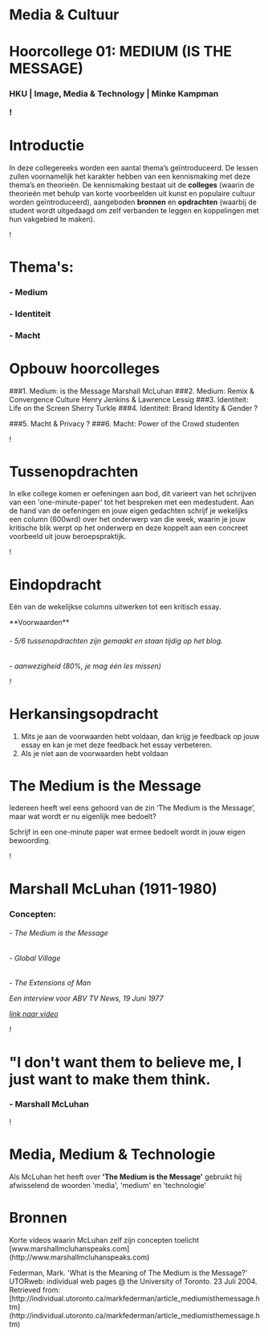 

# Media & Cultuur 
# Hoorcollege 01: MEDIUM (IS THE MESSAGE)



<h3>HKU | Image, Media & Technology | Minke Kampman

!

# Introductie
In deze collegereeks worden een aantal thema’s geïntroduceerd. De lessen zullen voornamelijk het karakter hebben van een kennismaking met deze thema’s en theorieën. De kennismaking bestaat uit de **colleges** (waarin de theorieën met behulp van korte voorbeelden uit kunst en populaire cultuur worden geïntroduceerd), aangeboden **bronnen** en **opdrachten** (waarbij de student wordt uitgedaagd om zelf verbanden te leggen en koppelingen met hun vakgebied te maken).  

!

# Thema's:
<h3>- Medium
<h3>- Identiteit
<h3>- Macht

# Opbouw hoorcolleges

###1. Medium: is the Message
Marshall McLuhan
###2. Medium: Remix & Convergence Culture
Henry Jenkins & Lawrence Lessig
###3. Identiteit: Life on the Screen
Sherry Turkle
###4. Identiteit: Brand Identity & Gender
?

###5. Macht & Privacy
?
###6. Macht: Power of the Crowd
studenten

!

# Tussenopdrachten

<p>In elke college komen er oefeningen aan bod, dit varieert van het schrijven van een 'one-minute-paper' tot het bespreken met een medestudent. Aan de hand van de oefeningen en jouw eigen gedachten schrijf je wekelijks een column (600wrd) over het onderwerp van die week, waarin je jouw kritische blik werpt op het onderwerp en deze koppelt aan een concreet voorbeeld uit jouw beroepspraktijk.  

!
# Eindopdracht
<p>Eén van de wekelijkse columns uitwerken tot een kritisch essay. 
<p>**Voorwaarden**
<h6>- 5/6 tussenopdrachten zijn gemaakt en staan tijdig op het blog.
<h6>- aanwezigheid (80%, je mag één les missen)

!

# Herkansingsopdracht

1. Mits je aan de voorwaarden hebt voldaan, dan krijg je feedback op jouw essay en kan je met deze feedback het essay verbeteren. 
2. Als je niet aan de voorwaarden hebt voldaan


# The Medium is the Message

<p>Iedereen heeft wel eens gehoord van de zin ‘The Medium is the Message’, maar wat wordt er nu eigenlijk mee bedoelt? 
<p>Schrijf in een one-minute paper wat ermee bedoelt wordt in jouw eigen bewoording. 


!

# Marshall McLuhan (1911-1980)

<h3> Concepten:
<h6>- The Medium is the Message
<h6>- Global Village
<h6>- The Extensions of Man
<p>Een interview voor ABV TV News, 19 Juni 1977

[link naar video](https://www.youtube.com/watch?v=gqaRAmO3SCg)


!

# "I don't want them to believe me, I just want to make them think.

### - Marshall McLuhan
!
# Media, Medium & Technologie

Als McLuhan het heeft over **'The Medium is the Message'** gebruikt hij afwisselend de woorden 'media', 'medium' en 'technologie' 

# Bronnen
<p>Korte videos waarin McLuhan zelf zijn concepten toelicht
[www.marshallmcluhanspeaks.com](http://www.marshallmcluhanspeaks.com)
<p>Federman, Mark. 'What is the Meaning of The Medium is the Message?' UTORweb: individual web pages @ the University of Toronto. 23 Juli 2004. Retrieved from: [http://individual.utoronto.ca/markfederman/article_mediumisthemessage.htm](http://individual.utoronto.ca/markfederman/article_mediumisthemessage.htm)
